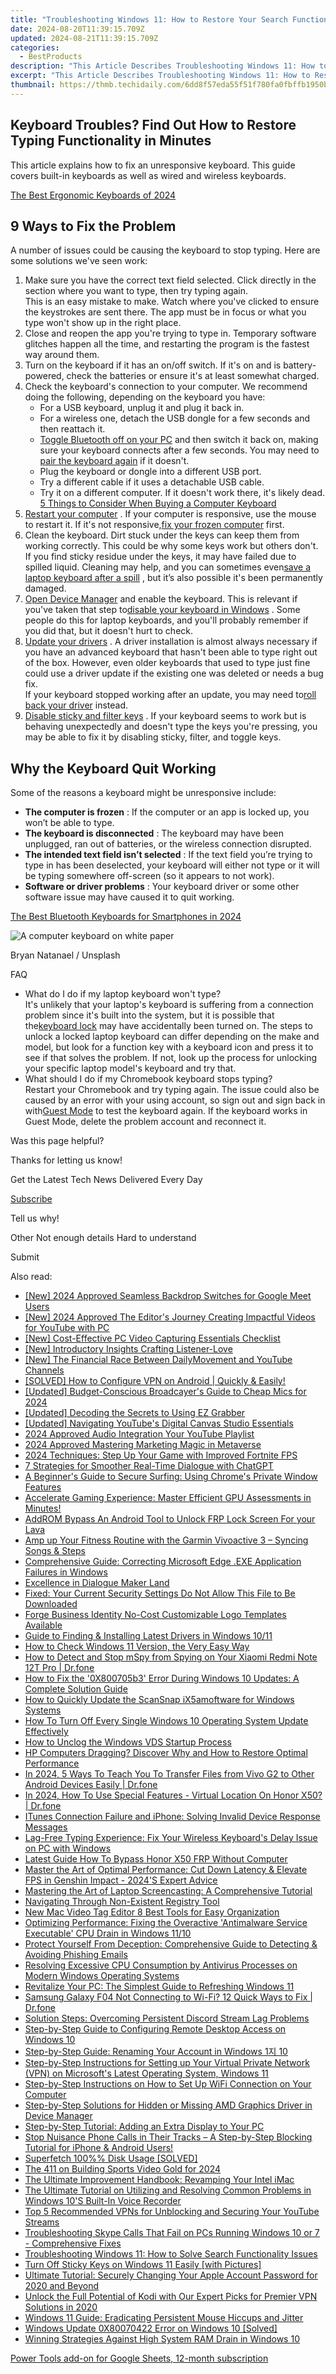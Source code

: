 ```yaml
---
title: "Troubleshooting Windows 11: How to Restore Your Search Functionality"
date: 2024-08-20T11:39:15.709Z
updated: 2024-08-21T11:39:15.709Z
categories:
  - BestProducts
description: "This Article Describes Troubleshooting Windows 11: How to Restore Your Search Functionality"
excerpt: "This Article Describes Troubleshooting Windows 11: How to Restore Your Search Functionality"
thumbnail: https://thmb.techidaily.com/6dd8f57eda55f51f780fa0fbffb1950bf2ad081249b06af69891f71aad7773d2.jpg
---
```


## Keyboard Troubles? Find Out How to Restore Typing Functionality in Minutes
 This article explains how to fix an unresponsive keyboard. This guide covers built-in keyboards as well as wired and wireless keyboards.

[The Best Ergonomic Keyboards of 2024](https://www.lifewire.com/best-ergonomic-keyboards-4147386)

## 9 Ways to Fix the Problem

 A number of issues could be causing the keyboard to stop typing. Here are some solutions we've seen work:  

1. Make sure you have the correct text field selected. Click directly in the section where you want to type, then try typing again.  
 This is an easy mistake to make. Watch where you've clicked to ensure the keystrokes are sent there. The app must be in focus or what you type won't show up in the right place.
2. Close and reopen the app you're trying to type in. Temporary software glitches happen all the time, and restarting the program is the fastest way around them.
3. Turn on the keyboard if it has an on/off switch. If it's on and is battery-powered, check the batteries or ensure it's at least somewhat charged.
4. Check the keyboard's connection to your computer. We recommend doing the following, depending on the keyboard you have:  
   * For a USB keyboard, unplug it and plug it back in.  
   * For a wireless one, detach the USB dongle for a few seconds and then reattach it.  
   * [Toggle Bluetooth off on your PC](https://www.lifewire.com/turn-on-bluetooth-in-windows-11-5216193) and then switch it back on, making sure your keyboard connects after a few seconds. You may need to [pair the keyboard again](https://www.lifewire.com/set-up-a-bluetooth-device-2640340) if it doesn't.  
   * Plug the keyboard or dongle into a different USB port.  
   * Try a different cable if it uses a detachable USB cable.  
   * Try it on a different computer. If it doesn't work there, it's likely dead.  
[5 Things to Consider When Buying a Computer Keyboard](https://www.lifewire.com/important-keyboard-features-2640341)
5. [Restart your computer](https://www.lifewire.com/how-to-reboot-a-computer-2624568) . If your computer is responsive, use the mouse to restart it. If it's not responsive,[fix your frozen computer](https://www.lifewire.com/fix-frozen-computer-5217030) first.
6. Clean the keyboard. Dirt stuck under the keys can keep them from working correctly. This could be why some keys work but others don't.  
 If you find sticky residue under the keys, it may have failed due to spilled liquid. Cleaning may help, and you can sometimes even[save a laptop keyboard after a spill](https://www.lifewire.com/steps-to-laptop-spill-repair-2378134) , but it’s also possible it's been permanently damaged.
7. [Open Device Manager](https://www.lifewire.com/how-to-open-device-manager-2626075) and enable the keyboard. This is relevant if you've taken that step to[disable your keyboard in Windows](https://www.lifewire.com/disable-laptop-keyboard-in-windows-11-5196395) . Some people do this for laptop keyboards, and you'll probably remember if you did that, but it doesn't hurt to check.
8. [Update your drivers](https://www.lifewire.com/how-to-update-drivers-in-windows-2619214) . A driver installation is almost always necessary if you have an advanced keyboard that hasn't been able to type right out of the box. However, even older keyboards that used to type just fine could use a driver update if the existing one was deleted or needs a bug fix.  
 If your keyboard stopped working after an update, you may need to[roll back your driver](https://www.lifewire.com/how-to-roll-back-a-driver-in-windows-2619217) instead.
9. [Disable sticky and filter keys](https://www.lifewire.com/how-to-turn-off-sticky-keys-windows-4692841) . If your keyboard seems to work but is behaving unexpectedly and doesn't type the keys you're pressing, you may be able to fix it by disabling sticky, filter, and toggle keys.

## Why the Keyboard Quit Working

 Some of the reasons a keyboard might be unresponsive include:

* **The computer is frozen** : If the computer or an app is locked up, you won’t be able to type.
* **The keyboard is disconnected** : The keyboard may have been unplugged, ran out of batteries, or the wireless connection disrupted.
* **The intended text field isn’t selected** : If the text field you’re trying to type in has been deselected, your keyboard will either not type or it will be typing somewhere off-screen (so it appears to not work).
* **Software or driver problems** : Your keyboard driver or some other software issue may have caused it to quit working.

[The Best Bluetooth Keyboards for Smartphones in 2024](https://www.lifewire.com/best-bluetooth-keyboards-for-smartphones-4177695)

![A computer keyboard on white paper](https://www.lifewire.com/thmb/CeM-fcdHU1euNfVLy8semOjckm4=/1500x0/filters:no_upscale():max_bytes(150000):strip_icc():format(webp)/bryan-natanael-hR8l1s4u8QE-unsplash-bf561a995f8840d29937369560cabfab.jpg)

Bryan Natanael / Unsplash

 FAQ

* What do I do if my laptop keyboard won't type?  
 It's unlikely that your laptop's keyboard is suffering from a connection problem since it's built into the system, but it is possible that the[keyboard lock](https://www.lifewire.com/lock-your-keyboard-temporarily-5072812) may have accidentally been turned on. The steps to unlock a locked laptop keyboard can differ depending on the make and model, but look for a function key with a keyboard icon and press it to see if that solves the problem. If not, look up the process for unlocking your specific laptop model's keyboard and try that.
* What should I do if my Chromebook keyboard stops typing?  
 Restart your Chromebook and try typing again. The issue could also be caused by an error with your using account, so sign out and sign back in with[Guest Mode](https://www.lifewire.com/how-to-use-chromebook-guest-mode-4842588) to test the keyboard again. If the keyboard works in Guest Mode, delete the problem account and reconnect it.

Was this page helpful?

Thanks for letting us know!

 Get the Latest Tech News Delivered Every Day

[Subscribe](https://www.lifewire.com/#)

Tell us why!

 Other  Not enough details  Hard to understand

 Submit

<ins class="adsbygoogle"
     style="display:block"
     data-ad-format="autorelaxed"
     data-ad-client="ca-pub-7571918770474297"
     data-ad-slot="1223367746"></ins>



<ins class="adsbygoogle"
     style="display:block"
     data-ad-client="ca-pub-7571918770474297"
     data-ad-slot="8358498916"
     data-ad-format="auto"
     data-full-width-responsive="true"></ins>

<span class="atpl-alsoreadstyle">Also read:</span>
<div><ul>
<li><a href="https://screen-sharing-recording.techidaily.com/new-2024-approved-seamless-backdrop-switches-for-google-meet-users/"><u>[New] 2024 Approved  Seamless Backdrop Switches for Google Meet Users</u></a></li>
<li><a href="https://youtube-zero.techidaily.com/024-approved-the-editors-journey-creating-impactful-videos-for-youtube-with-pc/"><u>[New] 2024 Approved  The Editor's Journey  Creating Impactful Videos for YouTube with PC</u></a></li>
<li><a href="https://on-screen-recording.techidaily.com/new-cost-effective-pc-video-capturing-essentials-checklist/"><u>[New] Cost-Effective PC Video Capturing Essentials Checklist</u></a></li>
<li><a href="https://vp-tips.techidaily.com/new-introductory-insights-crafting-listener-love/"><u>[New] Introductory Insights  Crafting Listener-Love</u></a></li>
<li><a href="https://youtube-web.techidaily.com/he-financial-race-between-dailymovement-and-youtube-channels/"><u>[New] The Financial Race Between DailyMovement and YouTube Channels</u></a></li>
<li><a href="https://tech-recovery.techidaily.com/solved-how-to-configure-vpn-on-android-quickly-and-easily/"><u>[SOLVED] How to Configure VPN on Android | Quickly & Easily!</u></a></li>
<li><a href="https://facebook-video-share.techidaily.com/updated-budget-conscious-broadcayers-guide-to-cheap-mics-for-2024/"><u>[Updated] Budget-Conscious Broadcayer's Guide to Cheap Mics for 2024</u></a></li>
<li><a href="https://screen-video-capture.techidaily.com/updated-decoding-the-secrets-to-using-ez-grabber/"><u>[Updated] Decoding the Secrets to Using EZ Grabber</u></a></li>
<li><a href="https://facebook-video-footage.techidaily.com/updated-navigating-youtubes-digital-canvas-studio-essentials/"><u>[Updated] Navigating YouTube's Digital Canvas  Studio Essentials</u></a></li>
<li><a href="https://youtube-videos.techidaily.com/2024-approved-audio-integration-your-youtube-playlist/"><u>2024 Approved  Audio Integration  Your YouTube Playlist</u></a></li>
<li><a href="https://extra-guidance.techidaily.com/2024-approved-mastering-marketing-magic-in-metaverse/"><u>2024 Approved  Mastering Marketing Magic in Metaverse</u></a></li>
<li><a href="https://tech-recovery.techidaily.com/2024-techniques-step-up-your-game-with-improved-fortnite-fps/"><u>2024 Techniques: Step Up Your Game with Improved Fortnite FPS</u></a></li>
<li><a href="https://tech-revival.techidaily.com/7-strategies-for-smoother-real-time-dialogue-with-chatgpt/"><u>7 Strategies for Smoother Real-Time Dialogue with ChatGPT</u></a></li>
<li><a href="https://tech-recovery.techidaily.com/a-beginners-guide-to-secure-surfing-using-chromes-private-window-features/"><u>A Beginner's Guide to Secure Surfing: Using Chrome's Private Window Features</u></a></li>
<li><a href="https://tech-recovery.techidaily.com/accelerate-gaming-experience-master-efficient-gpu-assessments-in-minutes/"><u>Accelerate Gaming Experience: Master Efficient GPU Assessments in Minutes!</u></a></li>
<li><a href="https://android-frp.techidaily.com/addrom-bypass-an-android-tool-to-unlock-frp-lock-screen-for-your-lava-by-drfone-android/"><u>AddROM Bypass An Android Tool to Unlock FRP Lock Screen For your Lava</u></a></li>
<li><a href="https://buynow-reviews.techidaily.com/amp-up-your-fitness-routine-with-the-garmin-vivoactive-3-syncing-songs-and-steps/"><u>Amp up Your Fitness Routine with the Garmin Vivoactive 3 – Syncing Songs & Steps</u></a></li>
<li><a href="https://program-issues.techidaily.com/comprehensive-guide-correcting-microsoft-edge-exe-application-failures-in-windows/"><u>Comprehensive Guide: Correcting Microsoft Edge .EXE Application Failures in Windows</u></a></li>
<li><a href="https://article-knowledge.techidaily.com/excellence-in-dialogue-maker-land/"><u>Excellence in Dialogue Maker Land</u></a></li>
<li><a href="https://tech-recovery.techidaily.com/fixed-your-current-security-settings-do-not-allow-this-file-to-be-downloaded/"><u>Fixed: Your Current Security Settings Do Not Allow This File to Be Downloaded</u></a></li>
<li><a href="https://extra-lessons.techidaily.com/forge-business-identity-no-cost-customizable-logo-templates-available/"><u>Forge Business Identity  No-Cost Customizable Logo Templates Available</u></a></li>
<li><a href="https://tech-recovery.techidaily.com/guide-to-finding-and-installing-latest-drivers-in-windows-1011/"><u>Guide to Finding & Installing Latest Drivers in Windows 10/11</u></a></li>
<li><a href="https://tech-recovery.techidaily.com/how-to-check-windows-11-version-the-very-easy-way/"><u>How to Check Windows 11 Version, the Very Easy Way</u></a></li>
<li><a href="https://location-social.techidaily.com/how-to-detect-and-stop-mspy-from-spying-on-your-xiaomi-redmi-note-12t-pro-drfone-by-drfone-virtual-android/"><u>How to Detect and Stop mSpy from Spying on Your Xiaomi Redmi Note 12T Pro | Dr.fone</u></a></li>
<li><a href="https://tech-recovery.techidaily.com/how-to-fix-the-0x800705b3-error-during-windows-10-updates-a-complete-solution-guide/"><u>How to Fix the '0X800705b3' Error During Windows 10 Updates: A Complete Solution Guide</u></a></li>
<li><a href="https://win-dash.techidaily.com/how-to-quickly-update-the-scansnap-ix5amoftware-for-windows-systems/"><u>How to Quickly Update the ScanSnap iX5amoftware for Windows Systems</u></a></li>
<li><a href="https://tech-recovery.techidaily.com/how-to-turn-off-every-single-windows-10-operating-system-update-effectively/"><u>How To Turn Off Every Single Windows 10 Operating System Update Effectively</u></a></li>
<li><a href="https://win11-tips.techidaily.com/how-to-unclog-the-windows-vds-startup-process/"><u>How to Unclog the Windows VDS Startup Process</u></a></li>
<li><a href="https://tech-recovery.techidaily.com/hp-computers-dragging-discover-why-and-how-to-restore-optimal-performance/"><u>HP Computers Dragging? Discover Why and How to Restore Optimal Performance</u></a></li>
<li><a href="https://android-transfer.techidaily.com/in-2024-5-ways-to-teach-you-to-transfer-files-from-vivo-g2-to-other-android-devices-easily-drfone-by-drfone-transfer-from-android-transfer-from-android/"><u>In 2024, 5 Ways To Teach You To Transfer Files from Vivo G2 to Other Android Devices Easily | Dr.fone</u></a></li>
<li><a href="https://phone-solutions.techidaily.com/in-2024-how-to-use-special-features-virtual-location-on-honor-x50-drfone-by-drfone-virtual-android/"><u>In 2024, How To Use Special Features - Virtual Location On Honor X50? | Dr.fone</u></a></li>
<li><a href="https://tech-recovery.techidaily.com/itunes-connection-failure-and-iphone-solving-invalid-device-response-messages/"><u>ITunes Connection Failure and iPhone: Solving Invalid Device Response Messages</u></a></li>
<li><a href="https://tech-recovery.techidaily.com/lag-free-typing-experience-fix-your-wireless-keyboards-delay-issue-on-pc-with-windows/"><u>Lag-Free Typing Experience: Fix Your Wireless Keyboard's Delay Issue on PC with Windows</u></a></li>
<li><a href="https://bypass-frp.techidaily.com/latest-guide-how-to-bypass-honor-x50-frp-without-computer-by-drfone-android/"><u>Latest Guide How To Bypass Honor X50 FRP Without Computer</u></a></li>
<li><a href="https://tech-recovery.techidaily.com/master-the-art-of-optimal-performance-cut-down-latency-and-elevate-fps-in-genshin-impact-2024s-expert-advice/"><u>Master the Art of Optimal Performance: Cut Down Latency & Elevate FPS in Genshin Impact - 2024'S Expert Advice</u></a></li>
<li><a href="https://tech-recovery.techidaily.com/mastering-the-art-of-laptop-screencasting-a-comprehensive-tutorial/"><u>Mastering the Art of Laptop Screencasting: A Comprehensive Tutorial</u></a></li>
<li><a href="https://win11-tips.techidaily.com/navigating-through-non-existent-registry-tool/"><u>Navigating Through Non-Existent Registry Tool</u></a></li>
<li><a href="https://ai-video-tools.techidaily.com/new-mac-video-tag-editor-8-best-tools-for-easy-organization/"><u>New Mac Video Tag Editor 8 Best Tools for Easy Organization</u></a></li>
<li><a href="https://tech-recovery.techidaily.com/optimizing-performance-fixing-the-overactive-antimalware-service-executable-cpu-drain-in-windows-1110/"><u>Optimizing Performance: Fixing the Overactive 'Antimalware Service Executable' CPU Drain in Windows 11/10</u></a></li>
<li><a href="https://tech-recovery.techidaily.com/protect-yourself-from-deception-comprehensive-guide-to-detecting-and-avoiding-phishing-emails/"><u>Protect Yourself From Deception: Comprehensive Guide to Detecting & Avoiding Phishing Emails</u></a></li>
<li><a href="https://tech-recovery.techidaily.com/resolving-excessive-cpu-consumption-by-antivirus-processes-on-modern-windows-operating-systems/"><u>Resolving Excessive CPU Consumption by Antivirus Processes on Modern Windows Operating Systems</u></a></li>
<li><a href="https://tech-recovery.techidaily.com/revitalize-your-pc-the-simplest-guide-to-refreshing-windows-11/"><u>Revitalize Your PC: The Simplest Guide to Refreshing Windows 11</u></a></li>
<li><a href="https://fix-guide.techidaily.com/samsung-galaxy-f04-not-connecting-to-wi-fi-12-quick-ways-to-fix-drfone-by-drfone-fix-android-problems-fix-android-problems/"><u>Samsung Galaxy F04 Not Connecting to Wi-Fi? 12 Quick Ways to Fix | Dr.fone</u></a></li>
<li><a href="https://program-issues.techidaily.com/solution-steps-overcoming-persistent-discord-stream-lag-problems/"><u>Solution Steps: Overcoming Persistent Discord Stream Lag Problems</u></a></li>
<li><a href="https://tech-recovery.techidaily.com/step-by-step-guide-to-configuring-remote-desktop-access-on-windows-10/"><u>Step-by-Step Guide to Configuring Remote Desktop Access on Windows 10</u></a></li>
<li><a href="https://tech-recovery.techidaily.com/step-by-step-guide-renaming-your-account-in-windows-1-10/"><u>Step-by-Step Guide: Renaming Your Account in Windows 1지 10</u></a></li>
<li><a href="https://tech-recovery.techidaily.com/step-by-step-instructions-for-setting-up-your-virtual-private-network-vpn-on-microsofts-latest-operating-system-windows-11/"><u>Step-by-Step Instructions for Setting up Your Virtual Private Network (VPN) on Microsoft's Latest Operating System, Windows 11</u></a></li>
<li><a href="https://tech-recovery.techidaily.com/step-by-step-instructions-on-how-to-set-up-wifi-connection-on-your-computer/"><u>Step-by-Step Instructions on How to Set Up WiFi Connection on Your Computer</u></a></li>
<li><a href="https://tech-recovery.techidaily.com/step-by-step-solutions-for-hidden-or-missing-amd-graphics-driver-in-device-manager/"><u>Step-by-Step Solutions for Hidden or Missing AMD Graphics Driver in Device Manager</u></a></li>
<li><a href="https://tech-recovery.techidaily.com/step-by-step-tutorial-adding-an-extra-display-to-your-pc/"><u>Step-by-Step Tutorial: Adding an Extra Display to Your PC</u></a></li>
<li><a href="https://tech-recovery.techidaily.com/stop-nuisance-phone-calls-in-their-tracks-a-step-by-step-blocking-tutorial-for-iphone-and-android-users/"><u>Stop Nuisance Phone Calls in Their Tracks – A Step-by-Step Blocking Tutorial for iPhone & Android Users!</u></a></li>
<li><a href="https://tech-recovery.techidaily.com/superfetch-100-disk-usage-solved/"><u>Superfetch 100%% Disk Usage [SOLVED]</u></a></li>
<li><a href="https://facebook-video-share.techidaily.com/the-411-on-building-sports-video-gold-for-2024/"><u>The 411 on Building Sports Video Gold for 2024</u></a></li>
<li><a href="https://buynow-tips.techidaily.com/the-ultimate-improvement-handbook-revamping-your-intel-imac/"><u>The Ultimate Improvement Handbook: Revamping Your Intel iMac</u></a></li>
<li><a href="https://tech-recovery.techidaily.com/the-ultimate-tutorial-on-utilizing-and-resolving-common-problems-in-windows-10s-built-in-voice-recorder/"><u>The Ultimate Tutorial on Utilizing and Resolving Common Problems in Windows 10'S Built-In Voice Recorder</u></a></li>
<li><a href="https://tech-recovery.techidaily.com/top-5-recommended-vpns-for-unblocking-and-securing-your-youtube-streams/"><u>Top 5 Recommended VPNs for Unblocking and Securing Your YouTube Streams</u></a></li>
<li><a href="https://tech-recovery.techidaily.com/troubleshooting-skype-calls-that-fail-on-pcs-running-windows-10-or-7-comprehensive-fixes/"><u>Troubleshooting Skype Calls That Fail on PCs Running Windows 10 or 7 - Comprehensive Fixes</u></a></li>
<li><a href="https://techno-recovery.techidaily.com/troubleshooting-windows-11-how-to-solve-search-functionality-issues/"><u>Troubleshooting Windows 11: How to Solve Search Functionality Issues</u></a></li>
<li><a href="https://tech-recovery.techidaily.com/turn-off-sticky-keys-on-windows-11-easily-with-pictures/"><u>Turn Off Sticky Keys on Windows 11 Easily [with Pictures]</u></a></li>
<li><a href="https://tech-recovery.techidaily.com/ultimate-tutorial-securely-changing-your-apple-account-password-for-2020-and-beyond/"><u>Ultimate Tutorial: Securely Changing Your Apple Account Password for 2020 and Beyond</u></a></li>
<li><a href="https://tech-recovery.techidaily.com/unlock-the-full-potential-of-kodi-with-our-expert-picks-for-premier-vpn-solutions-in-2020/"><u>Unlock the Full Potential of Kodi with Our Expert Picks for Premier VPN Solutions in 2020</u></a></li>
<li><a href="https://tech-recovery.techidaily.com/windows-11-guide-eradicating-persistent-mouse-hiccups-and-jitter/"><u>Windows 11 Guide: Eradicating Persistent Mouse Hiccups and Jitter</u></a></li>
<li><a href="https://tech-recovery.techidaily.com/windows-update-0x80070422-error-on-windows-10-solved/"><u>Windows Update 0X80070422 Error on Windows 10 [Solved]</u></a></li>
<li><a href="https://tech-recovery.techidaily.com/winning-strategies-against-high-system-ram-drain-in-windows-10/"><u>Winning Strategies Against High System RAM Drain in Windows 10</u></a></li>
</ul></div>

<!-- affiliate ads begin -->
<a href="https://secure.2checkout.com/order/checkout.php?PRODS=4721564&QTY=1&AFFILIATE=108875&CART=1">Power Tools add-on for Google Sheets, 12-month subscription</a>
<!-- affiliate ads end -->